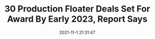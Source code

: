 ---
"title": "30 Production Floater Deals Set For Award By Early 2023, Report Says"
"date": "2021-11-1 21:31:47"
"feed_name": "RIGZONE"
"feed_website": "http://www.rigzone.com/"
"feed_rss": "http://www.rigzone.com/news/rss/rigzone_latest.aspx"
"link": "https://www.rigzone.com/news/30_production_floater_deals_set_for_award_by_early_2023_report_says-01-nov-2021-166871-article/?rss=true"
"source": "None"
"file": "_posts/2021-1-1-9373dca8aecee010ab7ccbf6f1d3c2c3014aa4e7.md"
"accident": "0"
"drilling": "0"
"dead": "0"
"injured": "0"
"arrested": "0"
"place": "unknown place"
"where": "unknown site"
"causes": "unknown"
"place_uri": "unknown place"
---